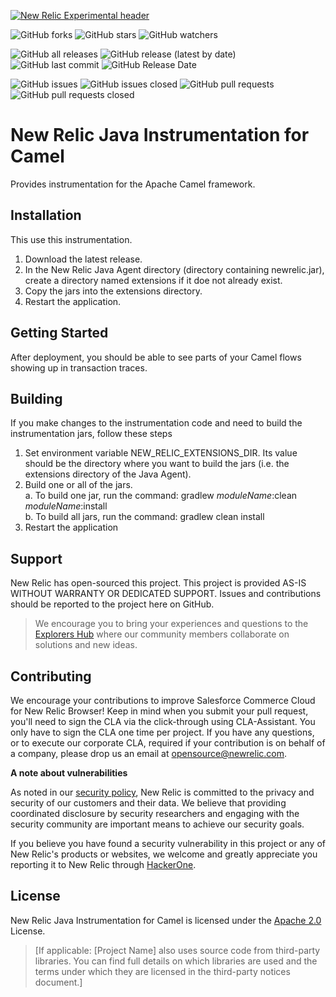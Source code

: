 [![New Relic Experimental header](https://github.com/newrelic/opensource-website/raw/master/src/images/categories/Experimental.png)](https://opensource.newrelic.com/oss-category/#new-relic-experimental)

![GitHub forks](https://img.shields.io/github/forks/newrelic-experimental/newrelic-java-camel?style=social)
![GitHub stars](https://img.shields.io/github/stars/newrelic-experimental/newrelic-java-camel?style=social)
![GitHub watchers](https://img.shields.io/github/watchers/newrelic-experimental/newrelic-java-camel?style=social)

![GitHub all releases](https://img.shields.io/github/downloads/newrelic-experimental/newrelic-java-camel/total)
![GitHub release (latest by date)](https://img.shields.io/github/v/release/newrelic-experimental/newrelic-java-camel)
![GitHub last commit](https://img.shields.io/github/last-commit/newrelic-experimental/newrelic-java-camel)
![GitHub Release Date](https://img.shields.io/github/release-date/newrelic-experimental/newrelic-java-camel)


![GitHub issues](https://img.shields.io/github/issues/newrelic-experimental/newrelic-java-camel)
![GitHub issues closed](https://img.shields.io/github/issues-closed/newrelic-experimental/newrelic-java-camel)
![GitHub pull requests](https://img.shields.io/github/issues-pr/newrelic-experimental/newrelic-java-camel)
![GitHub pull requests closed](https://img.shields.io/github/issues-pr-closed/newrelic-experimental/newrelic-java-camel)

# New Relic Java Instrumentation for Camel

Provides instrumentation for the Apache Camel framework.

## Installation

This use this instrumentation.   
1. Download the latest release.    
2. In the New Relic Java Agent directory (directory containing newrelic.jar), create a directory named extensions if it doe not already exist.   
3. Copy the jars into the extensions directory.   
4. Restart the application.   

## Getting Started

After deployment, you should be able to see parts of your Camel flows showing up in transaction traces.

## Building

If you make changes to the instrumentation code and need to build the instrumentation jars, follow these steps
1. Set environment variable NEW_RELIC_EXTENSIONS_DIR.  Its value should be the directory where you want to build the jars (i.e. the extensions directory of the Java Agent).   
2. Build one or all of the jars.   
a. To build one jar, run the command:  gradlew _moduleName_:clean  _moduleName_:install    
b. To build all jars, run the command: gradlew clean install
3. Restart the application

## Support

New Relic has open-sourced this project. This project is provided AS-IS WITHOUT WARRANTY OR DEDICATED SUPPORT. Issues and contributions should be reported to the project here on GitHub.

>We encourage you to bring your experiences and questions to the [Explorers Hub](https://discuss.newrelic.com) where our community members collaborate on solutions and new ideas.

## Contributing

We encourage your contributions to improve Salesforce Commerce Cloud for New Relic Browser! Keep in mind when you submit your pull request, you'll need to sign the CLA via the click-through using CLA-Assistant. You only have to sign the CLA one time per project. If you have any questions, or to execute our corporate CLA, required if your contribution is on behalf of a company, please drop us an email at opensource@newrelic.com.

**A note about vulnerabilities**

As noted in our [security policy](../../security/policy), New Relic is committed to the privacy and security of our customers and their data. We believe that providing coordinated disclosure by security researchers and engaging with the security community are important means to achieve our security goals.

If you believe you have found a security vulnerability in this project or any of New Relic's products or websites, we welcome and greatly appreciate you reporting it to New Relic through [HackerOne](https://hackerone.com/newrelic).

## License

New Relic Java Instrumentation for Camel is licensed under the [Apache 2.0](http://apache.org/licenses/LICENSE-2.0.txt) License.

>[If applicable: [Project Name] also uses source code from third-party libraries. You can find full details on which libraries are used and the terms under which they are licensed in the third-party notices document.]
